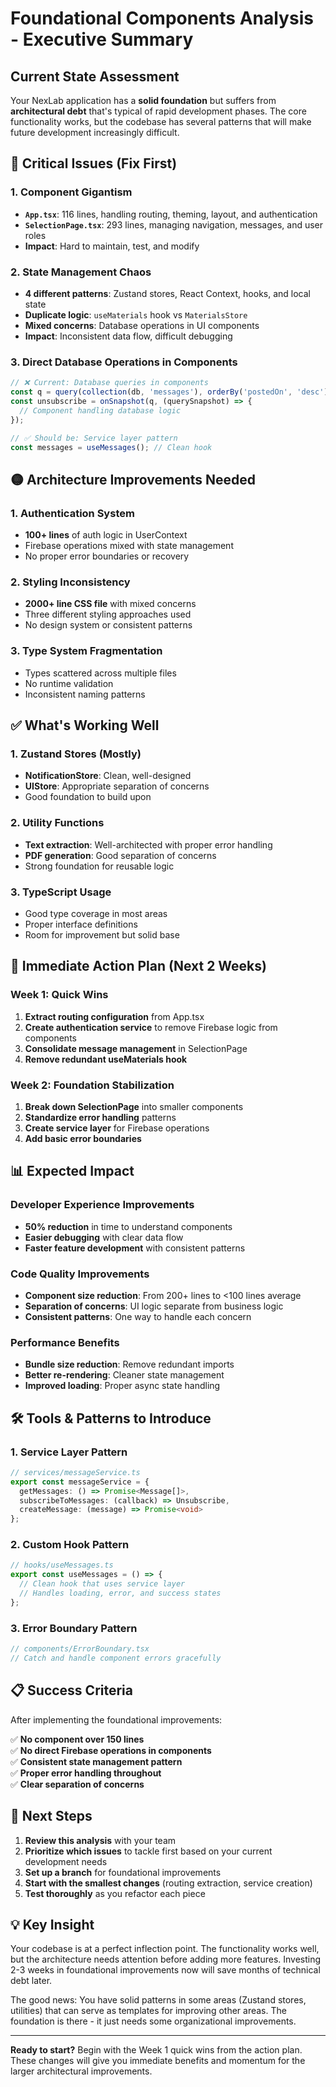 # Foundational Components Analysis - Executive Summary

## Current State Assessment

Your NexLab application has a **solid foundation** but suffers from **architectural debt** that's typical of rapid development phases. The core functionality works, but the codebase has several patterns that will make future development increasingly difficult.

## 🔴 Critical Issues (Fix First)

### 1. Component Gigantism
- **`App.tsx`**: 116 lines, handling routing, theming, layout, and authentication
- **`SelectionPage.tsx`**: 293 lines, managing navigation, messages, and user roles  
- **Impact**: Hard to maintain, test, and modify

### 2. State Management Chaos
- **4 different patterns**: Zustand stores, React Context, hooks, and local state
- **Duplicate logic**: `useMaterials` hook vs `MaterialsStore`
- **Mixed concerns**: Database operations in UI components
- **Impact**: Inconsistent data flow, difficult debugging

### 3. Direct Database Operations in Components
```typescript
// ❌ Current: Database queries in components
const q = query(collection(db, 'messages'), orderBy('postedOn', 'desc'));
const unsubscribe = onSnapshot(q, (querySnapshot) => {
  // Component handling database logic
});

// ✅ Should be: Service layer pattern
const messages = useMessages(); // Clean hook
```

## 🟡 Architecture Improvements Needed

### 1. Authentication System
- **100+ lines** of auth logic in UserContext
- Firebase operations mixed with state management
- No proper error boundaries or recovery

### 2. Styling Inconsistency  
- **2000+ line CSS file** with mixed concerns
- Three different styling approaches used
- No design system or consistent patterns

### 3. Type System Fragmentation
- Types scattered across multiple files
- No runtime validation
- Inconsistent naming patterns

## ✅ What's Working Well

### 1. Zustand Stores (Mostly)
- **NotificationStore**: Clean, well-designed
- **UIStore**: Appropriate separation of concerns
- Good foundation to build upon

### 2. Utility Functions
- **Text extraction**: Well-architected with proper error handling
- **PDF generation**: Good separation of concerns
- Strong foundation for reusable logic

### 3. TypeScript Usage
- Good type coverage in most areas
- Proper interface definitions
- Room for improvement but solid base

## 🎯 Immediate Action Plan (Next 2 Weeks)

### Week 1: Quick Wins
1. **Extract routing configuration** from App.tsx
2. **Create authentication service** to remove Firebase logic from components
3. **Consolidate message management** in SelectionPage
4. **Remove redundant useMaterials hook**

### Week 2: Foundation Stabilization  
1. **Break down SelectionPage** into smaller components
2. **Standardize error handling** patterns
3. **Create service layer** for Firebase operations
4. **Add basic error boundaries**

## 📊 Expected Impact

### Developer Experience Improvements
- **50% reduction** in time to understand components
- **Easier debugging** with clear data flow
- **Faster feature development** with consistent patterns

### Code Quality Improvements
- **Component size reduction**: From 200+ lines to <100 lines average
- **Separation of concerns**: UI logic separate from business logic
- **Consistent patterns**: One way to handle each concern

### Performance Benefits
- **Bundle size reduction**: Remove redundant imports
- **Better re-rendering**: Cleaner state management
- **Improved loading**: Proper async state handling

## 🛠️ Tools & Patterns to Introduce

### 1. Service Layer Pattern
```typescript
// services/messageService.ts
export const messageService = {
  getMessages: () => Promise<Message[]>,
  subscribeToMessages: (callback) => Unsubscribe,
  createMessage: (message) => Promise<void>
};
```

### 2. Custom Hook Pattern
```typescript
// hooks/useMessages.ts
export const useMessages = () => {
  // Clean hook that uses service layer
  // Handles loading, error, and success states
};
```

### 3. Error Boundary Pattern
```typescript
// components/ErrorBoundary.tsx
// Catch and handle component errors gracefully
```

## 📋 Success Criteria

After implementing the foundational improvements:

✅ **No component over 150 lines**  
✅ **No direct Firebase operations in components**  
✅ **Consistent state management pattern**  
✅ **Proper error handling throughout**  
✅ **Clear separation of concerns**

## 🔄 Next Steps

1. **Review this analysis** with your team
2. **Prioritize which issues** to tackle first based on your current development needs  
3. **Set up a branch** for foundational improvements
4. **Start with the smallest changes** (routing extraction, service creation)
5. **Test thoroughly** as you refactor each piece

## 💡 Key Insight

Your codebase is at a perfect inflection point. The functionality works well, but the architecture needs attention before adding more features. Investing 2-3 weeks in foundational improvements now will save months of technical debt later.

The good news: You have solid patterns in some areas (Zustand stores, utilities) that can serve as templates for improving other areas. The foundation is there - it just needs some organizational improvements.

---

**Ready to start?** Begin with the Week 1 quick wins from the action plan. These changes will give you immediate benefits and momentum for the larger architectural improvements. 